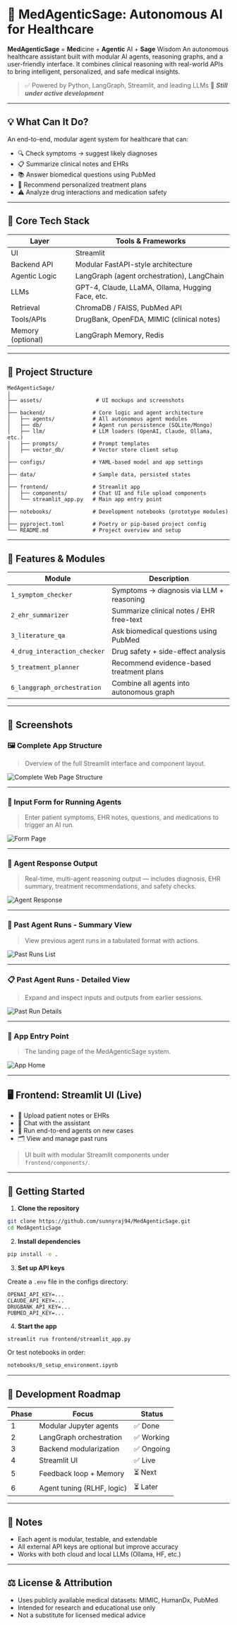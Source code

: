 # 🧠 MedAgenticSage: Autonomous AI for Healthcare

**MedAgenticSage** = **Med**icine + **Agentic** AI + **Sage** Wisdom
An autonomous healthcare assistant built with modular AI agents, reasoning graphs, and a user-friendly interface. It combines clinical reasoning with real-world APIs to bring intelligent, personalized, and safe medical insights.

> ✅ Powered by Python, LangGraph, Streamlit, and leading LLMs
> 🚧 ***Still under active development***

---

## 💡 What Can It Do?

An end-to-end, modular agent system for healthcare that can:

* 🔍 Check symptoms → suggest likely diagnoses
* 📋 Summarize clinical notes and EHRs
* 📚 Answer biomedical questions using PubMed
* 💊 Recommend personalized treatment plans
* ⚠️ Analyze drug interactions and medication safety

---

## 🧱 Core Tech Stack

| Layer             | Tools & Frameworks                               |
| ----------------- | ------------------------------------------------ |
| UI                | Streamlit                                        |
| Backend API       | Modular FastAPI-style architecture               |
| Agentic Logic     | LangGraph (agent orchestration), LangChain       |
| LLMs              | GPT-4, Claude, LLaMA, Ollama, Hugging Face, etc. |
| Retrieval         | ChromaDB / FAISS, PubMed API                     |
| Tools/APIs        | DrugBank, OpenFDA, MIMIC (clinical notes)        |
| Memory (optional) | LangGraph Memory, Redis                          |

---

## 📂 Project Structure

```
MedAgenticSage/
│
├── assets/                 # UI mockups and screenshots
│
├── backend/               # Core logic and agent architecture
│   ├── agents/            # All autonomous agent modules
│   ├── db/                # Agent run persistence (SQLite/Mongo)
│   ├── llm/               # LLM loaders (OpenAI, Claude, Ollama, etc.)
│   ├── prompts/           # Prompt templates
│   ├── vector_db/         # Vector store client setup
│
├── configs/               # YAML-based model and app settings
│
├── data/                  # Sample data, persisted states
│
├── frontend/              # Streamlit app
│   ├── components/        # Chat UI and file upload components
│   └── streamlit_app.py   # Main app entry point
│
├── notebooks/             # Development notebooks (prototype modules)
│
├── pyproject.toml         # Poetry or pip-based project config
└── README.md              # Project overview and setup
```

---

## 🚀 Features & Modules

| Module                       | Description                              |
| ---------------------------- | ---------------------------------------- |
| `1_symptom_checker`          | Symptoms → diagnosis via LLM + reasoning |
| `2_ehr_summarizer`           | Summarize clinical notes / EHR free-text |
| `3_literature_qa`            | Ask biomedical questions using PubMed    |
| `4_drug_interaction_checker` | Drug safety + side-effect analysis       |
| `5_treatment_planner`        | Recommend evidence-based treatment plans |
| `6_langgraph_orchestration`  | Combine all agents into autonomous graph |

---

## 📸 Screenshots

### 🖼️ Complete App Structure

> Overview of the full Streamlit interface and component layout.

![Complete Web Page Structure](assets/complete_web_page_structure.png)

---

### 📝 Input Form for Running Agents

> Enter patient symptoms, EHR notes, questions, and medications to trigger an AI run.

![Form Page](assets/form_page.png)

---

### 🤖 Agent Response Output

> Real-time, multi-agent reasoning output — includes diagnosis, EHR summary, treatment recommendations, and safety checks.

![Agent Response](assets/agent_response.png)

---

### 📂 Past Agent Runs - Summary View

> View previous agent runs in a tabulated format with actions.

![Past Runs List](assets/past_run_with_delete.png)

---

### 📋 Past Agent Runs - Detailed View

> Expand and inspect inputs and outputs from earlier sessions.

![Past Run Details](assets/past_runs_details.png)

---

### 🧠 App Entry Point

> The landing page of the MedAgenticSage system.

![App Home](assets/medagent_app.png)

---

## 🖥️ Frontend: Streamlit UI (Live)

* 📄 Upload patient notes or EHRs
* 💬 Chat with the assistant
* 🧠 Run end-to-end agents on new cases
* 🗂️ View and manage past runs

> UI built with modular Streamlit components under `frontend/components/`.

---

## 🧪 Getting Started

1. **Clone the repository**

```bash
git clone https://github.com/sunnyraj94/MedAgenticSage.git
cd MedAgenticSage
```

2. **Install dependencies**

```bash
pip install -e .
```

3. **Set up API keys**

Create a `.env` file in the configs directory:

```env
OPENAI_API_KEY=...
CLAUDE_API_KEY=...
DRUGBANK_API_KEY=...
PUBMED_API_KEY=...
```

4. **Start the app**

```bash
streamlit run frontend/streamlit_app.py
```

Or test notebooks in order:

```bash
notebooks/0_setup_environment.ipynb
```

---

## 🧪 Development Roadmap

| Phase | Focus                      | Status    |
| ----- | -------------------------- | --------- |
| 1     | Modular Jupyter agents     | ✅ Done    |
| 2     | LangGraph orchestration    | ✅ Working |
| 3     | Backend modularization     | ✅ Ongoing |
| 4     | Streamlit UI               | ✅ Live    |
| 5     | Feedback loop + Memory     | ⏳ Next    |
| 6     | Agent tuning (RLHF, logic) | ⏳ Later   |

---

## 📌 Notes

* Each agent is modular, testable, and extendable
* All external API keys are optional but improve accuracy
* Works with both cloud and local LLMs (Ollama, HF, etc.)

---

## ⚖️ License & Attribution

* Uses publicly available medical datasets: MIMIC, HumanDx, PubMed
* Intended for research and educational use only
* Not a substitute for licensed medical advice